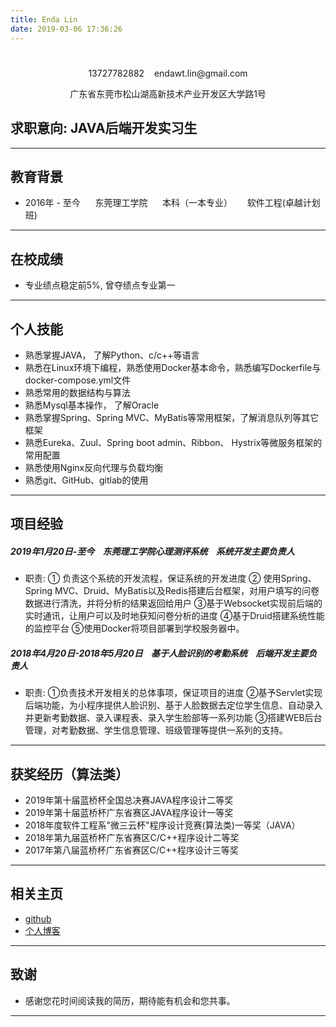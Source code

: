 ```yaml
---
title: Enda Lin
date: 2019-03-06 17:36:26
---
```


# <center></center>
<div align="center">
<p>13727782882 &nbsp;&nbsp;&nbsp;endawt.lin@gmail.com</p>
<p>广东省东莞市松山湖高新技术产业开发区大学路1号</p>
</div>


## 求职意向: JAVA后端开发实习生
---

## 教育背景
- 2016年 - 至今&nbsp;&nbsp;&nbsp;&nbsp;&nbsp;&nbsp;东莞理工学院&nbsp;&nbsp;&nbsp;&nbsp;&nbsp;&nbsp;本科（一本专业）&nbsp;&nbsp;&nbsp;&nbsp;&nbsp;&nbsp;软件工程(卓越计划班)
---
## 在校成绩
- 专业绩点稳定前5%, 曾夺绩点专业第一

---
## 个人技能
- 熟悉掌握JAVA， 了解Python、c/c++等语言
- 熟悉在Linux环境下编程，熟悉使用Docker基本命令，熟悉编写Dockerfile与docker-compose.yml文件
- 熟悉常用的数据结构与算法
- 熟悉Mysql基本操作， 了解Oracle
- 熟悉掌握Spring、Spring MVC、MyBatis等常用框架，了解消息队列等其它框架
- 熟悉Eureka、Zuul、Spring boot admin、Ribbon、 Hystrix等微服务框架的常用配置
- 熟悉使用Nginx反向代理与负载均衡
- 熟悉git、GitHub、gitlab的使用
---
##  项目经验
##### 2019年1月20日-至今&nbsp;&nbsp;&nbsp;&nbsp;东莞理工学院心理测评系统&nbsp;&nbsp;&nbsp;&nbsp;系统开发主要负责人
- 职责: ① 负责这个系统的开发流程，保证系统的开发进度 ② 使用Spring、Spring MVC、Druid、MyBatis以及Redis搭建后台框架，对用户填写的问卷数据进行清洗，并将分析的结果返回给用户 ③基于Websocket实现前后端的实时通讯，让用户可以及时地获知问卷分析的进度 ④基于Druid搭建系统性能的监控平台 ⑤使用Docker将项目部署到学校服务器中。

##### 2018年4月20日-2018年5月20日&nbsp;&nbsp;&nbsp;&nbsp;基于人脸识别的考勤系统&nbsp;&nbsp;&nbsp;&nbsp;后端开发主要负责人
- 职责: ①负责技术开发相关的总体事项，保证项目的进度 ②基予Servlet实现后端功能，为小程序提供人脸识别、基于人脸数据去定位学生信息、自动录入并更新考勤数据、录入课程表、录入学生脸部等一系列功能 ③搭建WEB后台管理，对考勤数据、学生信息管理、班级管理等提供一系列的支持。

---
## 获奖经历（算法类）
- 2019年第十届蓝桥杯全国总决赛JAVA程序设计二等奖
- 2019年第十届蓝桥杯广东省赛区JAVA程序设计一等奖
- 2018年度软件工程系"微三云杯"程序设计竞赛(算法类)一等奖（JAVA）
- 2018年第九届蓝桥杯广东省赛区C/C++程序设计二等奖
- 2017年第八届蓝桥杯广东省赛区C/C++程序设计三等奖
---

## 相关主页
- [github](https://github.com/wt-git-repository)
- [个人博客](https://wt-git-repository.github.io/)
---
## 致谢
- 感谢您花时间阅读我的简历，期待能有机会和您共事。
---
